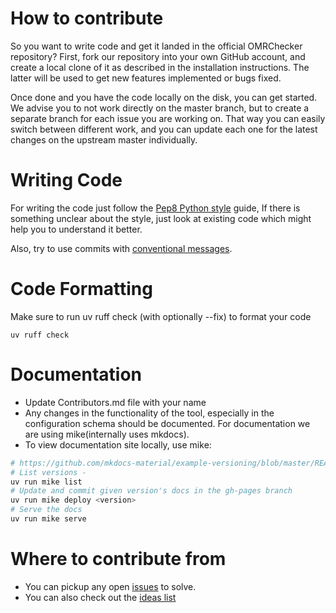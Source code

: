 # How to contribute
So you want to write code and get it landed in the official OMRChecker repository?
First, fork our repository into your own GitHub account, and create a local clone of it as described in the installation instructions.
The latter will be used to get new features implemented or bugs fixed.

Once done and you have the code locally on the disk, you can get started. We advise you to not work directly on the master branch,
but to create a separate branch for each issue you are working on. That way you can easily switch between different work,
and you can update each one for the latest changes on the upstream master individually.


# Writing Code
For writing the code just follow the [Pep8 Python style](https://peps.python.org/pep-0008/) guide, If there is something unclear about the style, just look at existing code which might help you to understand it better.

Also, try to use commits with [conventional messages](https://www.conventionalcommits.org/en/v1.0.0/#summary).


# Code Formatting
Make sure to run uv ruff check (with optionally --fix) to format your code
```
uv ruff check
```

# Documentation
- Update Contributors.md file with your name
- Any changes in the functionality of the tool, especially in the configuration schema should be documented. For documentation we are using mike(internally uses mkdocs).
- To view documentation site locally, use mike:
```bash
# https://github.com/mkdocs-material/example-versioning/blob/master/README.md
# List versions -
uv run mike list
# Update and commit given version's docs in the gh-pages branch
uv run mike deploy <version>
# Serve the docs
uv run mike serve
```

# Where to contribute from

- You can pickup any open [issues](https://github.com/Udayraj123/OMRChecker/issues) to solve.
- You can also check out the [ideas list](https://github.com/users/Udayraj123/projects/2/views/1)
